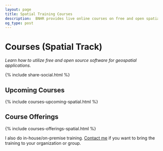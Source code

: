 ```yaml
---
layout: page
title: Spatial Training Courses
description:  BNHR provides live online courses on free and open spatial technologies. Learn QGIS (and earn an official QGIS certificate to boot); how to utilize spatial SQL and spatial databases; and how to create web maps and web mapping applications. 
og_type: post
---
```

# Courses (Spatial Track)
*Learn how to utilize free and open source software for geospatial applications.*

<div class="pb-4">
    {% include share-social.html %}
</div>

<section id="upcoming-courses">
<h1 class="pt-4">Upcoming Courses</h1>
{% include courses-upcoming-spatial.html %}
</section>

<section id="course-offerings">
<h1 class="pt-4">Course Offerings</h1>
{% include courses-offerings-spatial.html %}
</section>

<p class="mt-4">I also do in-house/on-premise training. <a href="{{ site.baseurl }}/#contact" class="font-weight-bold bnhr-link">Contact me</a> if you want to bring the training to your organization or group.</p>
